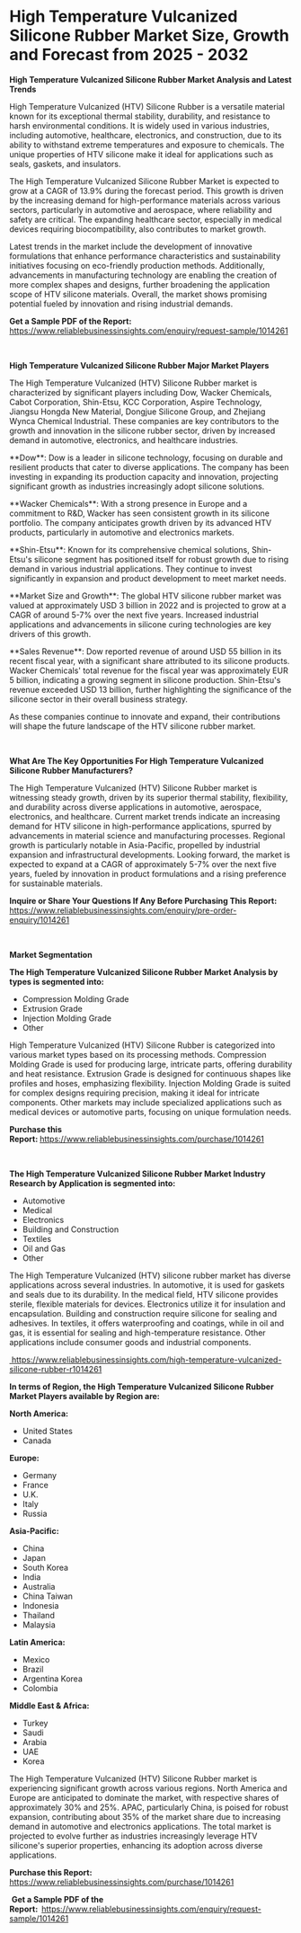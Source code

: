 <p><h1>High Temperature Vulcanized Silicone Rubber Market Size, Growth and Forecast from 2025 - 2032</h1></p><p><strong>High Temperature Vulcanized Silicone Rubber Market Analysis and Latest Trends</strong></p>
<p><p>High Temperature Vulcanized (HTV) Silicone Rubber is a versatile material known for its exceptional thermal stability, durability, and resistance to harsh environmental conditions. It is widely used in various industries, including automotive, healthcare, electronics, and construction, due to its ability to withstand extreme temperatures and exposure to chemicals. The unique properties of HTV silicone make it ideal for applications such as seals, gaskets, and insulators.</p><p>The High Temperature Vulcanized Silicone Rubber Market is expected to grow at a CAGR of 13.9% during the forecast period. This growth is driven by the increasing demand for high-performance materials across various sectors, particularly in automotive and aerospace, where reliability and safety are critical. The expanding healthcare sector, especially in medical devices requiring biocompatibility, also contributes to market growth.</p><p>Latest trends in the market include the development of innovative formulations that enhance performance characteristics and sustainability initiatives focusing on eco-friendly production methods. Additionally, advancements in manufacturing technology are enabling the creation of more complex shapes and designs, further broadening the application scope of HTV silicone materials. Overall, the market shows promising potential fueled by innovation and rising industrial demands.</p></p>
<p><strong>Get a Sample PDF of the Report:&nbsp;</strong> <a href="https://www.reliablebusinessinsights.com/enquiry/request-sample/1014261?utm_campaign=101&utm_medium=2&utm_source=Github&utm_content=ia&utm_term=17042025&utm_id=high-temperature-vulcanized-silicone-rubber">https://www.reliablebusinessinsights.com/enquiry/request-sample/1014261</a></p>
<p>&nbsp;</p>
<p><strong>High Temperature Vulcanized Silicone Rubber Major Market Players</strong></p>
<p><p>The High Temperature Vulcanized (HTV) Silicone Rubber market is characterized by significant players including Dow, Wacker Chemicals, Cabot Corporation, Shin-Etsu, KCC Corporation, Aspire Technology, Jiangsu Hongda New Material, Dongjue Silicone Group, and Zhejiang Wynca Chemical Industrial. These companies are key contributors to the growth and innovation in the silicone rubber sector, driven by increased demand in automotive, electronics, and healthcare industries.</p><p>**Dow**: Dow is a leader in silicone technology, focusing on durable and resilient products that cater to diverse applications. The company has been investing in expanding its production capacity and innovation, projecting significant growth as industries increasingly adopt silicone solutions.</p><p>**Wacker Chemicals**: With a strong presence in Europe and a commitment to R&D, Wacker has seen consistent growth in its silicone portfolio. The company anticipates growth driven by its advanced HTV products, particularly in automotive and electronics markets.</p><p>**Shin-Etsu**: Known for its comprehensive chemical solutions, Shin-Etsu's silicone segment has positioned itself for robust growth due to rising demand in various industrial applications. They continue to invest significantly in expansion and product development to meet market needs.</p><p>**Market Size and Growth**: The global HTV silicone rubber market was valued at approximately USD 3 billion in 2022 and is projected to grow at a CAGR of around 5-7% over the next five years. Increased industrial applications and advancements in silicone curing technologies are key drivers of this growth.</p><p>**Sales Revenue**: Dow reported revenue of around USD 55 billion in its recent fiscal year, with a significant share attributed to its silicone products. Wacker Chemicals' total revenue for the fiscal year was approximately EUR 5 billion, indicating a growing segment in silicone production. Shin-Etsu's revenue exceeded USD 13 billion, further highlighting the significance of the silicone sector in their overall business strategy.</p><p>As these companies continue to innovate and expand, their contributions will shape the future landscape of the HTV silicone rubber market.</p></p>
<p>&nbsp;</p>
<p><strong>What Are The Key Opportunities For High Temperature Vulcanized Silicone Rubber Manufacturers?</strong></p>
<p><p>The High Temperature Vulcanized (HTV) Silicone Rubber market is witnessing steady growth, driven by its superior thermal stability, flexibility, and durability across diverse applications in automotive, aerospace, electronics, and healthcare. Current market trends indicate an increasing demand for HTV silicone in high-performance applications, spurred by advancements in material science and manufacturing processes. Regional growth is particularly notable in Asia-Pacific, propelled by industrial expansion and infrastructural developments. Looking forward, the market is expected to expand at a CAGR of approximately 5-7% over the next five years, fueled by innovation in product formulations and a rising preference for sustainable materials.</p></p>
<p><strong>Inquire or Share Your Questions If Any Before Purchasing This Report:</strong> <a href="https://www.reliablebusinessinsights.com/enquiry/pre-order-enquiry/1014261?utm_campaign=101&utm_medium=2&utm_source=Github&utm_content=ia&utm_term=17042025&utm_id=high-temperature-vulcanized-silicone-rubber">https://www.reliablebusinessinsights.com/enquiry/pre-order-enquiry/1014261</a></p>
<p>&nbsp;</p>
<p><strong>Market Segmentation</strong></p>
<p><strong>The High Temperature Vulcanized Silicone Rubber Market Analysis by types is segmented into:</strong></p>
<p><ul><li>Compression Molding Grade</li><li>Extrusion Grade</li><li>Injection Molding Grade</li><li>Other</li></ul></p>
<p><p>High Temperature Vulcanized (HTV) Silicone Rubber is categorized into various market types based on its processing methods. Compression Molding Grade is used for producing large, intricate parts, offering durability and heat resistance. Extrusion Grade is designed for continuous shapes like profiles and hoses, emphasizing flexibility. Injection Molding Grade is suited for complex designs requiring precision, making it ideal for intricate components. Other markets may include specialized applications such as medical devices or automotive parts, focusing on unique formulation needs.</p></p>
<p><strong>Purchase this Report:&nbsp;</strong><a href="https://www.reliablebusinessinsights.com/purchase/1014261?utm_campaign=101&utm_medium=2&utm_source=Github&utm_content=ia&utm_term=17042025&utm_id=high-temperature-vulcanized-silicone-rubber">https://www.reliablebusinessinsights.com/purchase/1014261</a></p>
<p>&nbsp;</p>
<p><strong>The High Temperature Vulcanized Silicone Rubber Market Industry Research by Application is segmented into:</strong></p>
<p><ul><li>Automotive</li><li>Medical</li><li>Electronics</li><li>Building and Construction</li><li>Textiles</li><li>Oil and Gas</li><li>Other</li></ul></p>
<p><p>The High Temperature Vulcanized (HTV) silicone rubber market has diverse applications across several industries. In automotive, it is used for gaskets and seals due to its durability. In the medical field, HTV silicone provides sterile, flexible materials for devices. Electronics utilize it for insulation and encapsulation. Building and construction require silicone for sealing and adhesives. In textiles, it offers waterproofing and coatings, while in oil and gas, it is essential for sealing and high-temperature resistance. Other applications include consumer goods and industrial components.</p></p>
<p><a href="https://www.reliablebusinessinsights.com/high-temperature-vulcanized-silicone-rubber-r1014261?utm_campaign=101&utm_medium=2&utm_source=Github&utm_content=ia&utm_term=17042025&utm_id=high-temperature-vulcanized-silicone-rubber">&nbsp;https://www.reliablebusinessinsights.com/high-temperature-vulcanized-silicone-rubber-r1014261</a></p>
<p><strong>In terms of Region, the High Temperature Vulcanized Silicone Rubber Market Players available by Region are:</strong></p>
<p>
    <p> <strong> North America: </strong>
        <ul>
            <li>United States</li>
            <li>Canada</li>
        </ul>
        </p> 
    <p> <strong> Europe: </strong>
        <ul>
            <li>Germany</li>
            <li>France</li>
            <li>U.K.</li>
            <li>Italy</li>
            <li>Russia</li>
        </ul>
        </p> 
    <p> <strong> Asia-Pacific: </strong>
        <ul>
            <li>China</li>
            <li>Japan</li>
            <li>South Korea</li>
            <li>India</li>
            <li>Australia</li>
            <li>China Taiwan</li>
            <li>Indonesia</li>
            <li>Thailand</li>
            <li>Malaysia</li>
        </ul>
        </p> 
    <p> <strong> Latin America: </strong>
        <ul>
            <li>Mexico</li>
            <li>Brazil</li>
            <li>Argentina Korea</li>
            <li>Colombia</li>
        </ul>
        </p> 
    <p> <strong> Middle East & Africa: </strong>
        <ul>
            <li>Turkey</li>
            <li>Saudi</li>
            <li>Arabia</li>
            <li>UAE</li>
            <li>Korea</li>
        </ul>
    </p>
    </p>
<p><p>The High Temperature Vulcanized (HTV) Silicone Rubber market is experiencing significant growth across various regions. North America and Europe are anticipated to dominate the market, with respective shares of approximately 30% and 25%. APAC, particularly China, is poised for robust expansion, contributing about 35% of the market share due to increasing demand in automotive and electronics applications. The total market is projected to evolve further as industries increasingly leverage HTV silicone's superior properties, enhancing its adoption across diverse applications.</p></p>
<p><strong>Purchase this Report: </strong><a href="https://www.reliablebusinessinsights.com/purchase/1014261?utm_campaign=101&utm_medium=2&utm_source=Github&utm_content=ia&utm_term=17042025&utm_id=high-temperature-vulcanized-silicone-rubber">https://www.reliablebusinessinsights.com/purchase/1014261</a></p>
<p>&nbsp;<strong>Get a Sample PDF of the Report:&nbsp;&nbsp;</strong><a href="https://www.reliablebusinessinsights.com/enquiry/request-sample/1014261?utm_campaign=101&utm_medium=2&utm_source=Github&utm_content=ia&utm_term=17042025&utm_id=high-temperature-vulcanized-silicone-rubber">https://www.reliablebusinessinsights.com/enquiry/request-sample/1014261</a></p>
<p><strong></strong></p>
<p><p></p><p></p><p></p></p>